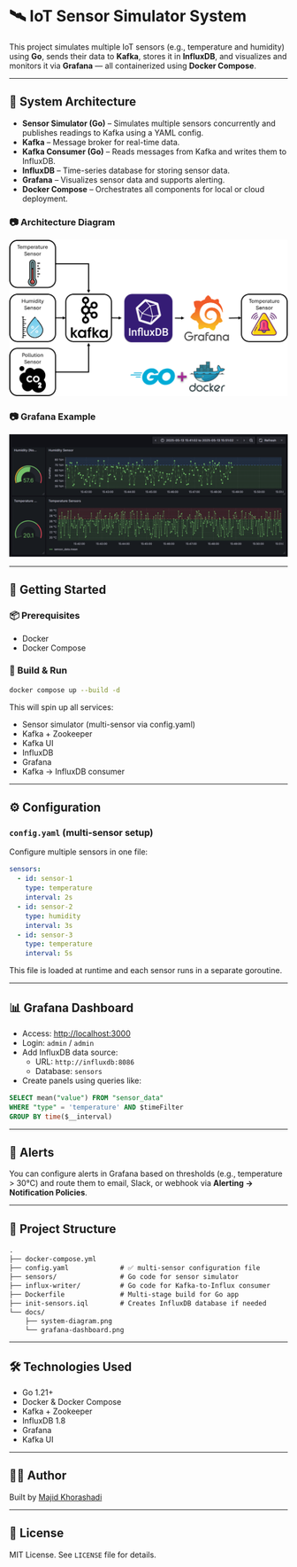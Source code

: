 # 🛰️ IoT Sensor Simulator System

This project simulates multiple IoT sensors (e.g., temperature and humidity) using **Go**, sends their data to **Kafka**, stores it in **InfluxDB**, and visualizes and monitors it via **Grafana** — all containerized using **Docker Compose**.

---

## 🧱 System Architecture

- **Sensor Simulator (Go)** – Simulates multiple sensors concurrently and publishes readings to Kafka using a YAML config.
- **Kafka** – Message broker for real-time data.
- **Kafka Consumer (Go)** – Reads messages from Kafka and writes them to InfluxDB.
- **InfluxDB** – Time-series database for storing sensor data.
- **Grafana** – Visualizes sensor data and supports alerting.
- **Docker Compose** – Orchestrates all components for local or cloud deployment.

### 📷 Architecture Diagram

![System Diagram](./docs/system-diagram.png)

### 📷 Grafana Example

![Grafana Dashboard](./docs/grafana-dashboard.png)

---

## 🚀 Getting Started

### 📦 Prerequisites

- Docker
- Docker Compose

### 🔧 Build & Run

```bash
docker compose up --build -d
```

This will spin up all services:

- Sensor simulator (multi-sensor via config.yaml)
- Kafka + Zookeeper
- Kafka UI
- InfluxDB
- Grafana
- Kafka → InfluxDB consumer

---

## ⚙️ Configuration

### `config.yaml` (multi-sensor setup)

Configure multiple sensors in one file:

```yaml
sensors:
  - id: sensor-1
    type: temperature
    interval: 2s
  - id: sensor-2
    type: humidity
    interval: 3s
  - id: sensor-3
    type: temperature
    interval: 5s
```

This file is loaded at runtime and each sensor runs in a separate goroutine.

---

## 📊 Grafana Dashboard

- Access: [http://localhost:3000](http://localhost:3000)
- Login: `admin` / `admin`
- Add InfluxDB data source:
  - URL: `http://influxdb:8086`
  - Database: `sensors`
- Create panels using queries like:

```sql
SELECT mean("value") FROM "sensor_data"
WHERE "type" = 'temperature' AND $timeFilter
GROUP BY time($__interval)
```

---

## 🔔 Alerts

You can configure alerts in Grafana based on thresholds (e.g., temperature > 30°C) and route them to email, Slack, or webhook via **Alerting → Notification Policies**.

---

## 📁 Project Structure

```
.
├── docker-compose.yml
├── config.yaml             # ✅ multi-sensor configuration file
├── sensors/                # Go code for sensor simulator
├── influx-writer/          # Go code for Kafka-to-Influx consumer
├── Dockerfile              # Multi-stage build for Go app
├── init-sensors.iql        # Creates InfluxDB database if needed
└── docs/
    ├── system-diagram.png
    └── grafana-dashboard.png
```

---

## 🛠 Technologies Used

- Go 1.21+
- Docker & Docker Compose
- Kafka + Zookeeper
- InfluxDB 1.8
- Grafana
- Kafka UI

---

## 👨‍💻 Author

Built by [Majid Khorashadi](https://github.com/your-github)

---

## 📝 License

MIT License. See `LICENSE` file for details.
